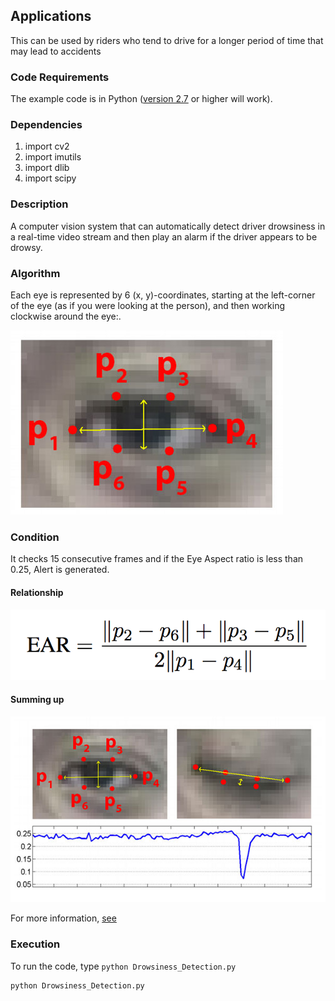 ## Applications
This can be used by riders who tend to drive for a longer period of time that may lead to accidents


### Code Requirements
The example code is in Python ([version 2.7](https://www.python.org/download/releases/2.7/) or higher will work). 

### Dependencies

1) import cv2
2) import imutils
3) import dlib
4) import scipy


### Description

A computer vision system that can automatically detect driver drowsiness in a real-time video stream and then play an alarm if the driver appears to be drowsy.

### Algorithm

Each eye is represented by 6 (x, y)-coordinates, starting at the left-corner of the eye (as if you were looking at the person), and then working clockwise around the eye:.

<img src="eye1.jpg">

### Condition

It checks 15 consecutive frames and if the Eye Aspect ratio is less than 0.25, Alert is generated.

#### Relationship

<img src="eye2.png">

#### Summing up

<img src="eye3.jpg">


For more information, [see](https://www.pyimagesearch.com/2017/05/08/drowsiness-detection-opencv/)

### Execution
To run the code, type `python Drowsiness_Detection.py`

```
python Drowsiness_Detection.py
```

